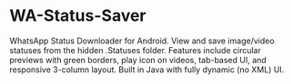 # WA-Status-Saver
WhatsApp Status Downloader for Android. View and save image/video statuses from the hidden .Statuses folder. Features include circular previews with green borders, play icon on videos, tab-based UI, and responsive 3-column layout. Built in Java with fully dynamic (no XML) UI.
